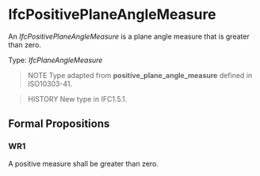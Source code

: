 # IfcPositivePlaneAngleMeasure

An _IfcPositivePlaneAngleMeasure_ is a plane angle measure that is greater than zero.
<!-- end of short definition -->

Type: _IfcPlaneAngleMeasure_

> NOTE Type adapted from **positive_plane_angle_measure** defined in ISO10303-41.

> HISTORY New type in IFC1.5.1.

## Formal Propositions

### WR1
A positive measure shall be greater than zero.

